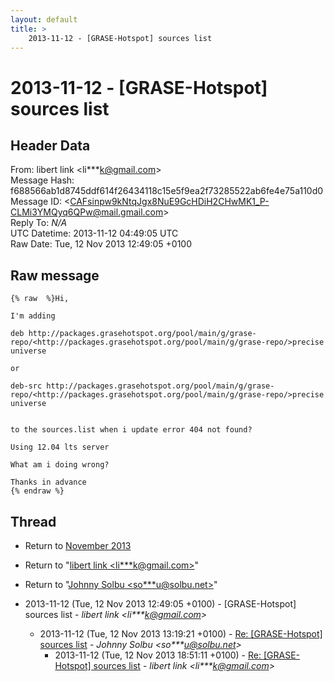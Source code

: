 ```yaml
---
layout: default
title: >
    2013-11-12 - [GRASE-Hotspot] sources list
---
```


# 2013-11-12 - [GRASE-Hotspot] sources list

## Header Data

From: libert link \<li***k@gmail.com\><br>
Message Hash: f688566ab1d8745ddf614f26434118c15e5f9ea2f73285522ab6fe4e75a110d0<br>
Message ID: \<CAFsinpw9kNtqJgx8NuE9GcHDiH2CHwMK1_P-CLMi3YMQyq6QPw@mail.gmail.com\><br>
Reply To: _N/A_<br>
UTC Datetime: 2013-11-12 04:49:05 UTC<br>
Raw Date: Tue, 12 Nov 2013 12:49:05 +0100<br>

## Raw message

```
{% raw  %}Hi,

I'm adding

deb http://packages.grasehotspot.org/pool/main/g/grase-repo/<http://packages.grasehotspot.org/pool/main/g/grase-repo/>precise
universe

or

deb-src http://packages.grasehotspot.org/pool/main/g/grase-repo/<http://packages.grasehotspot.org/pool/main/g/grase-repo/>precise
universe


to the sources.list when i update error 404 not found?

Using 12.04 lts server

What am i doing wrong?

Thanks in advance
{% endraw %}
```

## Thread

+ Return to [November 2013](/archive/2013/11)

+ Return to "[libert link <li***k<span>@</span>gmail.com>](/authors/li___k_at_gmail_com)"
+ Return to "[Johnny Solbu <so***u<span>@</span>solbu.net>](/authors/so___u_at_solbu_net)"

+ 2013-11-12 (Tue, 12 Nov 2013 12:49:05 +0100) - [GRASE-Hotspot] sources list - _libert link \<li***k@gmail.com\>_
  + 2013-11-12 (Tue, 12 Nov 2013 13:19:21 +0100) - [Re: [GRASE-Hotspot] sources list](/archive/2013/11/c16a5920be7c1bc9bef29e8097d9cfb3709ad52b2cad2fcb99cf23d00cad5501) - _Johnny Solbu \<so***u@solbu.net\>_
    + 2013-11-12 (Tue, 12 Nov 2013 18:51:11 +0100) - [Re: [GRASE-Hotspot] sources list](/archive/2013/11/07c08453a32517a83909a011816f6df56ea5e83ed4ed5c03db3fe6032877aa1f) - _libert link \<li***k@gmail.com\>_

